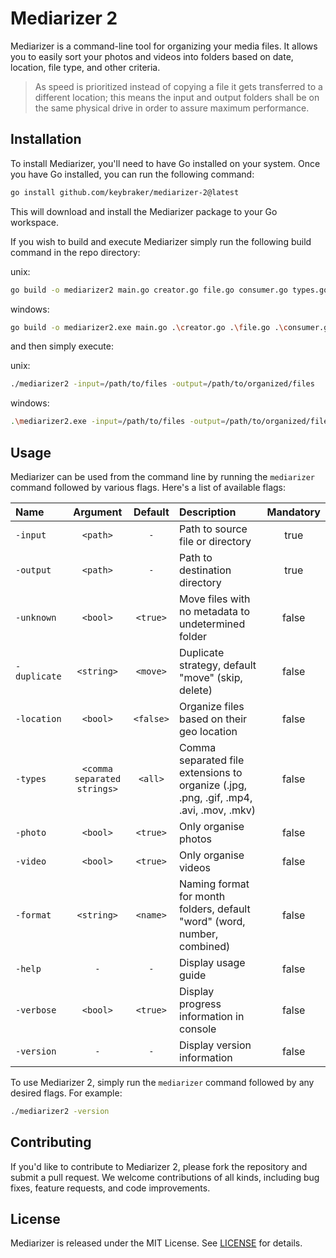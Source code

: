 # Mediarizer 2

Mediarizer is a command-line tool for organizing your media files.
It allows you to easily sort your photos and videos into folders based on date, location, file type, and other criteria.

> As speed is prioritized instead of copying a file it gets transferred to a different location; this means the input and output folders shall be on the same physical drive in order to assure maximum performance.

## Installation

To install Mediarizer, you'll need to have Go installed on your system.
Once you have Go installed, you can run the following command:

```bash
go install github.com/keybraker/mediarizer-2@latest
```

This will download and install the Mediarizer package to your Go workspace.

If you wish to build and execute Mediarizer simply run the following build command in the repo directory:

unix:

```bash
go build -o mediarizer2 main.go creator.go file.go consumer.go types.go
```

windows:

```bash
go build -o mediarizer2.exe main.go .\creator.go .\file.go .\consumer.go .\types.go
```

and then simply execute:

unix:

```bash
./mediarizer2 -input=/path/to/files -output=/path/to/organized/files
```

windows:

```bash
.\mediarizer2.exe -input=/path/to/files -output=/path/to/organized/files
```

## Usage

Mediarizer can be used from the command line by running the `mediarizer` command followed by various flags. Here's a list of available flags:

| Name         |          Argument           |  Default  | Description                                                                            | Mandatory |
| :----------- | :-------------------------: | :-------: | :------------------------------------------------------------------------------------- | :-------: |
| `-input`     |          `<path>`           |    `-`    | Path to source file or directory                                                       |   true    |
| `-output`    |          `<path>`           |    `-`    | Path to destination directory                                                          |   true    |
| `-unknown`   |          `<bool>`           | `<true>`  | Move files with no metadata to undetermined folder                                     |   false   |
| `-duplicate` |         `<string>`          | `<move>`  | Duplicate strategy, default "move" (skip, delete)                                      |   false   |
| `-location`  |          `<bool>`           | `<false>` | Organize files based on their geo location                                             |   false   |
| `-types`     | `<comma separated strings>` |  `<all>`  | Comma separated file extensions to organize (.jpg, .png, .gif, .mp4, .avi, .mov, .mkv) |   false   |
| `-photo`     |          `<bool>`           | `<true>`  | Only organise photos                                                                   |   false   |
| `-video`     |          `<bool>`           | `<true>`  | Only organise videos                                                                   |   false   |
| `-format`    |         `<string>`          | `<name>`  | Naming format for month folders, default "word" (word, number, combined)               |   false   |
| `-help`      |             `-`             |    `-`    | Display usage guide                                                                    |   false   |
| `-verbose`   |          `<bool>`           | `<true>`  | Display progress information in console                                                |   false   |
| `-version`   |             `-`             |    `-`    | Display version information                                                            |   false   |

To use Mediarizer 2, simply run the `mediarizer` command followed by any desired flags. For example:

```bash
./mediarizer2 -version
```

## Contributing

If you'd like to contribute to Mediarizer 2, please fork the repository and submit a pull request. We welcome contributions of all kinds, including bug fixes, feature requests, and code improvements.

## License

Mediarizer is released under the MIT License. See [LICENSE](https://github.com/mediarizer/docs/LICENSE) for details.
